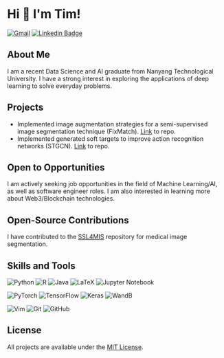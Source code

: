 # Hi 👋 I'm Tim!
[![Gmail](https://img.shields.io/badge/Gmail-D14836?style=flat&logo=gmail&logoColor=white)](mailto:timothytan1999@gmail.com)
[![Linkedin Badge](https://img.shields.io/badge/LinkedIn-0077B5?style=flat&logo=linkedin&logoColor=white)](https://www.linkedin.com/in/timothy-tan-9620b01a3/)&nbsp;&nbsp;

## About Me
I am a recent Data Science and AI graduate from Nanyang Technological University. I have a strong interest in exploring the applications of deep learning to solve everyday problems.

## Projects
- Implemented image augmentation strategies for a semi-supervised image segmentation technique (FixMatch). [Link](https://github.com/timothytancy/SSL4MIS) to repo. 
- Implemented generated soft targets to improve action recognition networks (STGCN). [Link](https://github.com/timothytancy/mmaction2) to repo. 

## Open to Opportunities
I am actively seeking job opportunities in the field of Machine Learning/AI, as well as software engineer roles. I am also interested in learning more about Web3/Blockchain technologies.

## Open-Source Contributions
I have contributed to the [SSL4MIS](https://github.com/HiLab-git/SSL4MIS) repository for medical image segmentation.

## Skills and Tools
![Python](https://img.shields.io/badge/python-3670A0?style=for-the-badge&logo=python&logoColor=ffdd54)
![R](https://img.shields.io/badge/r-%23276DC3.svg?style=for-the-badge&logo=r&logoColor=white)
![Java](https://img.shields.io/badge/java-%23ED8B00.svg?style=for-the-badge&logo=openjdk&logoColor=white)
![LaTeX](https://img.shields.io/badge/latex-%23008080.svg?style=for-the-badge&logo=latex&logoColor=white)
![Jupyter Notebook](https://img.shields.io/badge/jupyter-%23FA0F00.svg?style=for-the-badge&logo=jupyter&logoColor=white)

![PyTorch](https://img.shields.io/badge/PyTorch-%23EE4C2C.svg?style=for-the-badge&logo=PyTorch&logoColor=white)
![TensorFlow](https://img.shields.io/badge/TensorFlow-%23FF6F00.svg?style=for-the-badge&logo=TensorFlow&logoColor=white)
![Keras](https://img.shields.io/badge/Keras-%23D00000.svg?style=for-the-badge&logo=Keras&logoColor=white)
![WandB](https://img.shields.io/badge/Weights_&_Biases-FFCC33?style=for-the-badge&logo=WeightsAndBiases&logoColor=black)

![Vim](https://img.shields.io/badge/VIM-%2311AB00.svg?style=for-the-badge&logo=vim&logoColor=white)
![Git](https://img.shields.io/badge/git-%23F05033.svg?style=for-the-badge&logo=git&logoColor=white)
![GitHub](https://img.shields.io/badge/github-%23121011.svg?style=for-the-badge&logo=github&logoColor=white)


## License
All projects are available under the [MIT License](LICENSE).

